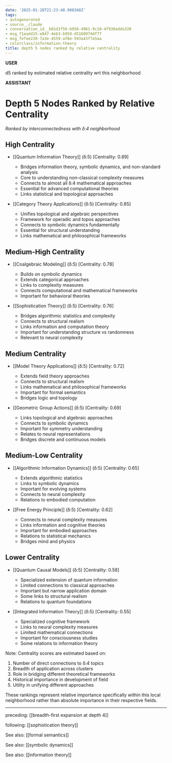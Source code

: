 ```yaml
---
date: '2025-01-28T21:23:40.908368Z'
tags:
- autogenerated
- source__claude
- conversation_id__b01d1f56-b956-4961-9c10-4f930adda320
- msg_f1eadd15-e847-4eb3-b959-d5160974df77
- msg_fefee220-7a3e-4559-af8e-593a43f7a5aa
- colorclass/information-theory
title: depth 5 nodes ranked by relative centrality
---
```


**USER**

d5 ranked by estimated relative centrality wrt this neighborhood


**ASSISTANT**

# Depth 5 Nodes Ranked by Relative Centrality
*Ranked by interconnectedness with δ:4 neighborhood*

## High Centrality
- [[Quantum Information Theory]] (δ:5) [Centrality: 0.89]
  - Bridges information theory, symbolic dynamics, and non-standard analysis
  - Core to understanding non-classical complexity measures
  - Connects to almost all δ:4 mathematical approaches
  - Essential for advanced computational theories
  - Links statistical and topological approaches

- [[Category Theory Applications]] (δ:5) [Centrality: 0.85]
  - Unifies topological and algebraic perspectives
  - Framework for operadic and topos approaches
  - Connects to symbolic dynamics fundamentally
  - Essential for structural understanding
  - Links mathematical and philosophical frameworks

## Medium-High Centrality
- [[Coalgebraic Modeling]] (δ:5) [Centrality: 0.78]
  - Builds on symbolic dynamics
  - Extends categorical approaches
  - Links to complexity measures
  - Connects computational and mathematical frameworks
  - Important for behavioral theories

- [[Sophistication Theory]] (δ:5) [Centrality: 0.76]
  - Bridges algorithmic statistics and complexity
  - Connects to structural realism
  - Links information and computation theory
  - Important for understanding structure vs randomness
  - Relevant to neural complexity

## Medium Centrality
- [[Model Theory Applications]] (δ:5) [Centrality: 0.72]
  - Extends field theory approaches
  - Connects to structural realism
  - Links mathematical and philosophical frameworks
  - Important for formal semantics
  - Bridges logic and topology

- [[Geometric Group Actions]] (δ:5) [Centrality: 0.69]
  - Links topological and algebraic approaches
  - Connects to symbolic dynamics
  - Important for symmetry understanding
  - Relates to neural representations
  - Bridges discrete and continuous models

## Medium-Low Centrality
- [[Algorithmic Information Dynamics]] (δ:5) [Centrality: 0.65]
  - Extends algorithmic statistics
  - Links to symbolic dynamics
  - Important for evolving systems
  - Connects to neural complexity
  - Relations to embodied computation

- [[Free Energy Principle]] (δ:5) [Centrality: 0.62]
  - Connects to neural complexity measures
  - Links information and cognitive theories
  - Important for embodied approaches
  - Relations to statistical mechanics
  - Bridges mind and physics

## Lower Centrality
- [[Quantum Causal Models]] (δ:5) [Centrality: 0.58]
  - Specialized extension of quantum information
  - Limited connections to classical approaches
  - Important but narrow application domain
  - Some links to structural realism
  - Relations to quantum foundations

- [[Integrated Information Theory]] (δ:5) [Centrality: 0.55]
  - Specialized cognitive framework
  - Links to neural complexity measures
  - Limited mathematical connections
  - Important for consciousness studies
  - Some relations to information theory

Note: Centrality scores are estimated based on:
1. Number of direct connections to δ:4 topics
2. Breadth of application across clusters
3. Role in bridging different theoretical frameworks
4. Historical importance in development of field
5. Utility in unifying different approaches

These rankings represent relative importance specifically within this local neighborhood rather than absolute importance in their respective fields.


---

preceding: [[breadth-first expansion at depth 4]]  


following: [[sophistication theory]]

See also: [[formal semantics]]


See also: [[symbolic dynamics]]


See also: [[information theory]]